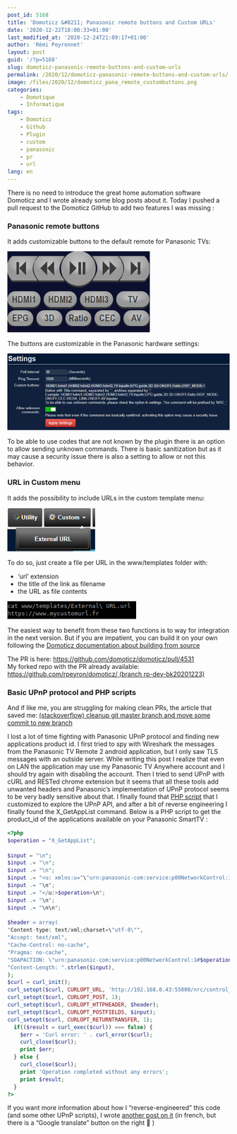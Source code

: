 ```yaml
---
post_id: 5168
title: 'Domoticz &#8211; Panasonic remote buttons and Custom URLs'
date: '2020-12-22T18:00:33+01:00'
last_modified_at: '2020-12-24T21:09:17+01:00'
author: 'Rémi Peyronnet'
layout: post
guid: '/?p=5168'
slug: domoticz-panasonic-remote-buttons-and-custom-urls
permalink: /2020/12/domoticz-panasonic-remote-buttons-and-custom-urls/
image: /files/2020/12/domoticz_pana_remote_custombuttons.png
categories:
    - Domotique
    - Informatique
tags:
    - Domoticz
    - Github
    - Plugin
    - custom
    - panasonic
    - pr
    - url
lang: en
---
```


There is no need to introduce the great home automation software Domoticz and I wrote already some blog posts about it. Today I pushed a pull request to the Domoticz GitHub to add two features I was missing :

### Panasonic remote buttons

It adds customizable buttons to the default remote for Panasonic TVs:

![](/files/2020/12/domoticz_pana_remote_custombuttons.png)

The buttons are customizable in the Panasonic hardware settings:

![](/files/2020/12/domoticz_pana_remote_settings.png)

To be able to use codes that are not known by the plugin there is an option to allow sending unknown commands. There is basic sanitization but as it may cause a security issue there is also a setting to allow or not this behavior.

### URL in Custom menu

It adds the possibility to include URLs in the custom template menu:

![](/files/2020/12/domoticz_externalurl_menu.png)

To do so, just create a file per URL in the www/templates folder with:

- ‘url’ extension
- the title of the link as filename
- the URL as file contents

![](/files/2020/12/domoticz_externalurl_folder.png)

The easiest way to benefit from these two functions is to way for integration in the next version. But if you are impatient, you can build it on your own following the [Domoticz documentation about building from source](https://www.domoticz.com/wiki/Build_Domoticz_from_source)

The PR is here: <https://github.com/domoticz/domoticz/pull/4531>  
My forked repo with the PR already available: [https://github.com/rpeyron/domoticz/ (branch rp-dev-bk20201223)](https://github.com/rpeyron/domoticz/tree/rp-dev-bk20201223)

### Basic UPnP protocol and PHP scripts

And if like me, you are struggling for making clean PRs, the article that saved me: [(stackoverflow) cleanup git master branch and move some commit to new branch](https://stackoverflow.com/questions/5916329/cleanup-git-master-branch-and-move-some-commit-to-new-branch)

I lost a lot of time fighting with Panasonic UPnP protocol and finding new applications product id. I first tried to spy with Wireshark the messages from the Panasonic TV Remote 2 android application, but I only saw TLS messages with an outside server. While writing this post I realize that even on LAN the application may use my Panasonic TV Anywhere account and I should try again with disabling the account. Then I tried to send UPnP with cURL and RESTed chrome extension but it seems that all these tools add unwanted headers and Panasonic’s implementation of UPnP protocol seems to be very badly sensitive about that. I finally found that [PHP script](http://cocoontech.com/forums/topic/21266-panasonic-viera-plasma-ip-control/page-4) that I customized to explore the UPnP API, and after a bit of reverse engineering I finally found the X\_GetAppList command. Below is a PHP script to get the product\_id of the applications available on your Panasonic SmartTV :

```php
<?php
$operation = "X_GetAppList";

$input = "\n";
$input .= "\n";
$input .= "\n";
$input .= "<u: xmlns:u="\"urn:panasonic-com:service:p00NetworkControl:1\"">\n";
$input .= "\n";
$input .= "</u:>$operation>\n";
$input .= "\n";
$input .= "\n\n";

$header = array(
"Content-type: text/xml;charset=\"utf-8\"",
"Accept: text/xml",
"Cache-Control: no-cache",
"Pragma: no-cache",
"SOAPACTION: \"urn:panasonic-com:service:p00NetworkControl:1#$operation\"",
"Content-Length: ".strlen($input),
);
$curl = curl_init();
curl_setopt($curl, CURLOPT_URL, 'http://192.168.0.43:55000/nrc/control_0');
curl_setopt($curl, CURLOPT_POST, 1);
curl_setopt($curl, CURLOPT_HTTPHEADER, $header); 
curl_setopt($curl, CURLOPT_POSTFIELDS, $input);
curl_setopt($curl, CURLOPT_RETURNTRANSFER, 1);
  if(($result = curl_exec($curl)) === false) {
    $err = 'Curl error: ' . curl_error($curl);
    curl_close($curl);
    print $err;
  } else {
    curl_close($curl);
    print 'Operation completed without any errors';
	print $result;
  }
?>
```

If you want more information about how I “reverse-engineered” this code (and some other UPnP scripts), I wrote [another post on it](/2020/12/reverse-engineering-tv-remote-panasonic-quelques-techniques-simples/) (in french, but there is a “Google translate” button on the right 🙂 )